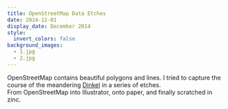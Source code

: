 ```yaml
---
title: OpenStreetMap Data Etches
date: 2014-12-01
display_date: December 2014
style:
  invert_colors: false
background_images:
  - 1.jpg
  - 2.jpg
---
```


<section>
  <span>
    OpenStreetMap contains beautiful polygons and lines. I tried to capture the course of the meandering <a href="http://en.wikipedia.org/wiki/Dinkel">Dinkel</a> in a series of etches.
  </span>
</section>

<section>
  <span>
    From OpenStreetMap into Illustrator, onto paper, and finally scratched in zinc.
  </span>
</section>
